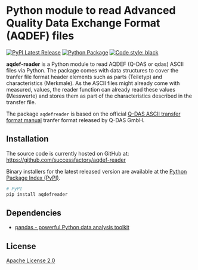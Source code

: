 # Python module to read Advanced Quality Data Exchange Format (AQDEF) files
[![PyPI Latest Release](https://img.shields.io/pypi/v/pandas.svg)](https://test.pypi.org/project/aqdefreader/)
[![Python Package](https://github.com/successfactory/aqdef-reader/actions/workflows/main.yml/badge.svg)](https://github.com/successfactory/aqdef-reader/actions/workflows/main.yml)
[![Code style: black](https://img.shields.io/badge/code%20style-black-000000.svg)](https://github.com/psf/black)

**aqdef-reader** is a Python module to read AQDEF (Q-DAS or qdas) ASCII files via Python. The package comes with data structures to cover the tranfer file format header elements such as 
parts (Teiletyp) and characteristics (Merkmale). As the ASCII files might already come with measured, values, the reader function can already read these values (Messwerte) and stores 
them as part of the characteristics described in the transfer file.

The package `aqdefreader` is based on the official 
[Q-DAS ASCII transfer format manual](https://www.q-das.com/fileadmin/mediamanager/Datenformat_Dokumente/Q-DAS_ASCII-Transfer-Format_ENG_V12_ec.pdf) tranfer format released by Q-DAS GmbH.

## Installation
The source code is currently hosted on GitHub at:
https://github.com/successfactory/aqdef-reader

Binary installers for the latest released version are available at the [Python
Package Index (PyPI)](https://test.pypi.org/project/aqdefreader).

```sh
# PyPI
pip install aqdefreader
```

## Dependencies
- [pandas - powerful Python data analysis toolkit](https://pandas.pydata.org/)

## License
[Apache License 2.0](LICENSE)